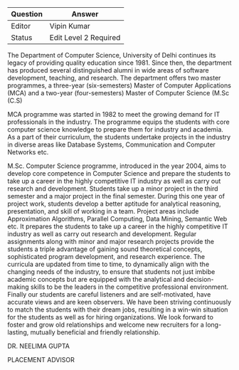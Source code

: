 | Question|Answer|
|-|-|
|Editor|Vipin Kumar|
|Status|Edit Level 2 Required|

The Department of Computer Science, University of Delhi continues its legacy of
providing quality education since 1981. Since then, the department has produced
several distinguished alumni in wide areas of software development, teaching, and
research. The department offers two master programmes, a three-year (six-semesters)
Master of Computer Applications (MCA) and a two-year (four-semesters) Master of
Computer Science (M.Sc (C.S)

MCA programme was started in 1982 to meet the growing demand for IT professionals in the
industry. The programme equips the students with core computer science knowledge to
prepare them for industry and academia. As a part of their curriculum, the students undertake
projects in the industry in diverse areas like Database Systems, Communication and Computer
Networks etc.

M.Sc. Computer Science programme, introduced in the year 2004, aims to develop core
competence in Computer Science and prepare the students to take up a career in the highly
competitive IT industry as well as carry out research and development. Students take up a
minor project in the third semester and a major project in the final semester. During this one
year of project work, students develop a better aptitude for analytical reasoning, presentation,
and skill of working in a team. Project areas include Approximation Algorithms, Parallel
Computing, Data Mining, Semantic Web etc. It prepares the students to take up a career in the
highly competitive IT industry as well as carry out research and development. Regular
assignments along with minor and major research projects provide the students a triple
advantage of gaining sound theoretical concepts, sophisticated program development, and
research experience. The curricula are updated from time to time, to dynamically align with the
changing needs of the industry, to ensure that students not just imbibe academic concepts but
are equipped with the analytical and decision-making skills to be the leaders in the competitive
professional environment. Finally our students are careful listeners and are self-motivated, have
accurate views and are keen observers. We have been striving continuously to match the
students with their dream jobs, resulting in a win-win situation for the students as well as
for hiring organizations. We look forward to foster and grow old relationships and welcome
new recruiters for a long-lasting, mutually beneficial and friendly relationship.

DR. NEELIMA GUPTA

PLACEMENT ADVISOR

